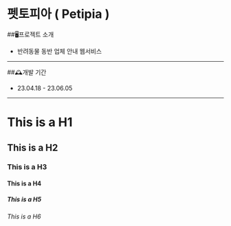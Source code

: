 펫토피아 ( Petipia )
=============
##🖥️프로젝트 소개
* 반려동물 동반 업체 안내 웹서비스
-------------
##🕰️개발 기간
* 23.04.18 - 23.06.05
-------------

# This is a H1
## This is a H2
### This is a H3
#### This is a H4
##### This is a H5
###### This is a H6
